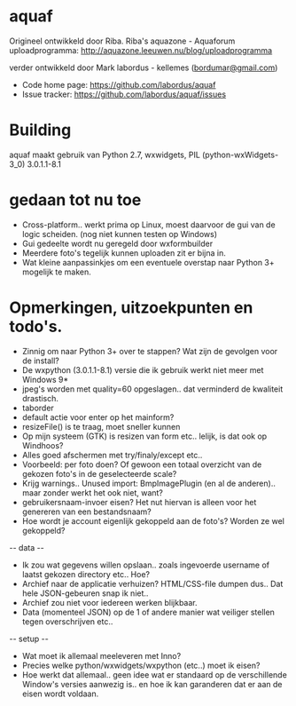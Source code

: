 aquaf
=====

Origineel ontwikkeld door Riba.
Riba's aquazone - Aquaforum uploadprogramma: http://aquazone.leeuwen.nu/blog/uploadprogramma

verder ontwikkeld door Mark labordus - kellemes (bordumar@gmail.com)

* Code home page: https://github.com/labordus/aquaf
* Issue tracker: https://github.com/labordus/aquaf/issues

# Building

aquaf maakt gebruik van Python 2.7, wxwidgets, PIL
(python-wxWidgets-3_0) 3.0.1.1-8.1

# gedaan tot nu toe
- Cross-platform.. werkt prima op Linux, moest daarvoor de gui van de logic scheiden. (nog niet kunnen testen op Windows)
- Gui gedeelte wordt nu geregeld door wxformbuilder
- Meerdere foto's tegelijk kunnen uploaden zit er bijna in.
- Wat kleine aanpassinkjes om een eventuele overstap naar Python 3+ mogelijk te maken.

# Opmerkingen, uitzoekpunten en todo's.

- Zinnig om naar Python 3+ over te stappen? Wat zijn de gevolgen voor de install?
- De wxpython (3.0.1.1-8.1) versie die ik gebruik werkt niet meer met Windows 9*
- jpeg's worden met quality=60 opgeslagen.. dat verminderd de kwaliteit drastisch.
- taborder
- default actie voor enter op het mainform?
- resizeFile() is te traag, moet sneller kunnen
- Op mijn systeem (GTK) is resizen van form etc.. lelijk, is dat ook op Windhoos?
- Alles goed afschermen met try/finaly/except etc.. 
- Voorbeeld: per foto doen? Of gewoon een totaal overzicht van de gekozen foto's in de geselecteerde scale?
- Krijg warnings.. Unused import: BmpImagePlugin (en al de anderen).. maar zonder werkt het ook niet, want?
- gebruikersnaam-invoer eisen? Het nut hiervan is alleen voor het genereren van een bestandsnaam?
- Hoe wordt je account eigenlijk gekoppeld aan de foto's? Worden ze wel gekoppeld?

-- data --
- Ik zou wat gegevens willen opslaan.. zoals ingevoerde username of laatst gekozen directory etc.. Hoe?
- Archief naar de applicatie verhuizen? HTML/CSS-file dumpen dus.. Dat hele JSON-gebeuren snap ik niet..
- Archief zou niet voor iedereen werken blijkbaar.
- Data (momenteel JSON) op de 1 of andere manier wat veiliger stellen tegen overschrijven etc..

-- setup --
- Wat moet ik allemaal meeleveren met Inno?
- Precies welke python/wxwidgets/wxpython (etc..) moet ik eisen?
- Hoe werkt dat allemaal.. geen idee wat er standaard op de verschillende Window's versies aanwezig is.. en hoe ik kan garanderen dat er aan de eisen wordt voldaan.

